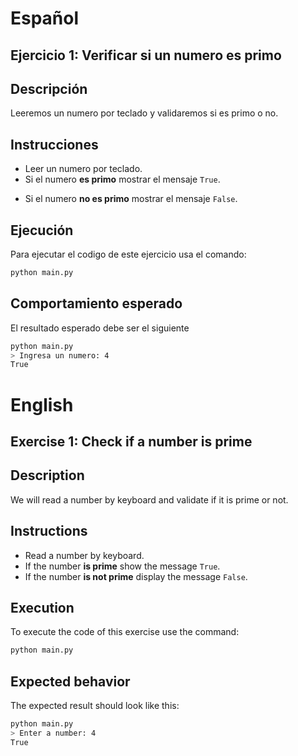 # Español

## Ejercicio 1: Verificar si un numero es primo

## Descripción

Leeremos un numero por teclado y validaremos si es primo o no.

## Instrucciones

- Leer un numero por teclado.
- Si el numero **es primo** mostrar el mensaje `True`.

* Si el numero **no es primo** mostrar el mensaje `False`.

## Ejecución

Para ejecutar el codigo de este ejercicio usa el comando:

```bash
python main.py
```

## Comportamiento esperado

El resultado esperado debe ser el siguiente

```bash
python main.py
> Ingresa un numero: 4
True
```

# English

## Exercise 1: Check if a number is prime

## Description

We will read a number by keyboard and validate if it is prime or not.

## Instructions

- Read a number by keyboard.
- If the number **is prime** show the message `True`.
- If the number **is not prime** display the message `False`.

## Execution

To execute the code of this exercise use the command:

```bash
python main.py
```

## Expected behavior

The expected result should look like this:

```bash
python main.py
> Enter a number: 4
True
```
